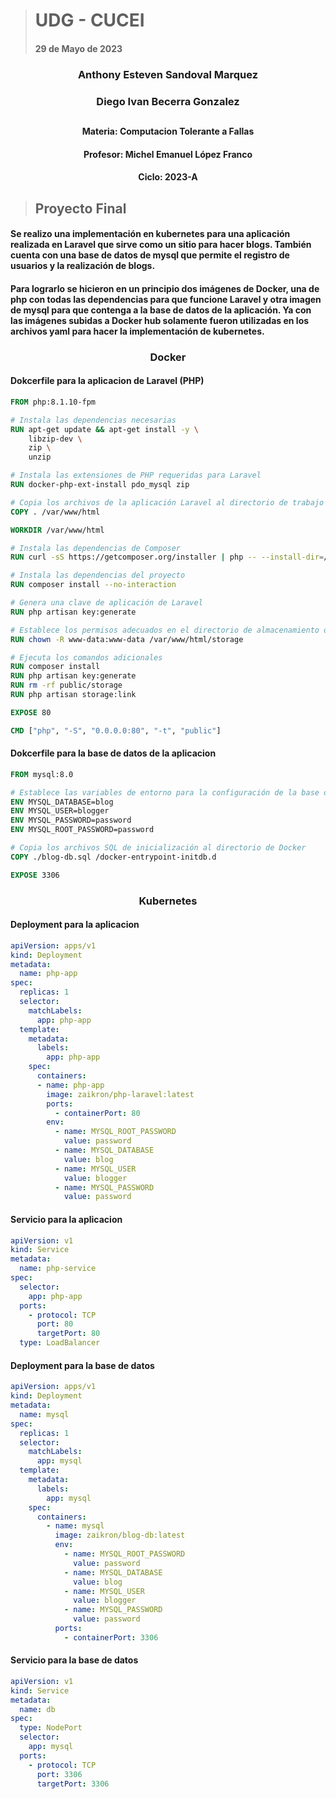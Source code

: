 > # UDG - CUCEI 
> #### 29 de Mayo de 2023
### <p align="center"> Anthony Esteven Sandoval Marquez</p>
### <p align="center"> Diego Ivan Becerra Gonzalez</p>
##
#### <p align="center"> Materia: Computacion Tolerante a Fallas </p>
#### <p align="center"> Profesor: Michel Emanuel López Franco </p>
#### <p align="center"> Ciclo: 2023-A </p>

> ## Proyecto Final
#### Se realizo una implementación en kubernetes para una aplicación realizada en Laravel que sirve como un sitio para hacer blogs. También cuenta con una base de datos de mysql que permite el registro de usuarios y la realización de blogs.
#### Para lograrlo se hicieron en un principio dos imágenes de Docker, una de php con todas las dependencias para que funcione Laravel y otra imagen de mysql para que contenga a la base de datos de la aplicación. Ya con las imágenes subidas a Docker hub solamente fueron utilizadas en los archivos yaml para hacer la implementación de kubernetes.


### <p align="center"> Docker</p>
#### Dokcerfile para la aplicacion de Laravel (PHP)
```dockerfile
FROM php:8.1.10-fpm

# Instala las dependencias necesarias
RUN apt-get update && apt-get install -y \
    libzip-dev \
    zip \
    unzip

# Instala las extensiones de PHP requeridas para Laravel
RUN docker-php-ext-install pdo_mysql zip

# Copia los archivos de la aplicación Laravel al directorio de trabajo
COPY . /var/www/html

WORKDIR /var/www/html

# Instala las dependencias de Composer
RUN curl -sS https://getcomposer.org/installer | php -- --install-dir=/usr/local/bin --filename=composer

# Instala las dependencias del proyecto
RUN composer install --no-interaction

# Genera una clave de aplicación de Laravel
RUN php artisan key:generate

# Establece los permisos adecuados en el directorio de almacenamiento de Laravel
RUN chown -R www-data:www-data /var/www/html/storage

# Ejecuta los comandos adicionales
RUN composer install
RUN php artisan key:generate
RUN rm -rf public/storage
RUN php artisan storage:link

EXPOSE 80

CMD ["php", "-S", "0.0.0.0:80", "-t", "public"]
```

#### Dokcerfile para la base de datos de la aplicacion
```dockerfile
FROM mysql:8.0

# Establece las variables de entorno para la configuración de la base de datos
ENV MYSQL_DATABASE=blog
ENV MYSQL_USER=blogger
ENV MYSQL_PASSWORD=password
ENV MYSQL_ROOT_PASSWORD=password

# Copia los archivos SQL de inicialización al directorio de Docker
COPY ./blog-db.sql /docker-entrypoint-initdb.d

EXPOSE 3306
```

### <p align="center"> Kubernetes</p>

#### Deployment para la aplicacion
```yaml
apiVersion: apps/v1
kind: Deployment
metadata:
  name: php-app
spec:
  replicas: 1
  selector:
    matchLabels:
      app: php-app
  template:
    metadata:
      labels:
        app: php-app
    spec:
      containers:
      - name: php-app
        image: zaikron/php-laravel:latest
        ports:
          - containerPort: 80
        env:
          - name: MYSQL_ROOT_PASSWORD
            value: password
          - name: MYSQL_DATABASE
            value: blog
          - name: MYSQL_USER
            value: blogger
          - name: MYSQL_PASSWORD
            value: password
```

#### Servicio para la aplicacion
```yaml
apiVersion: v1
kind: Service
metadata:
  name: php-service
spec:
  selector:
    app: php-app
  ports:
    - protocol: TCP
      port: 80
      targetPort: 80
  type: LoadBalancer
```

#### Deployment para la base de datos
```yaml
apiVersion: apps/v1
kind: Deployment
metadata:
  name: mysql
spec:
  replicas: 1
  selector:
    matchLabels:
      app: mysql
  template:
    metadata:
      labels:
        app: mysql
    spec:
      containers:
        - name: mysql
          image: zaikron/blog-db:latest
          env:
            - name: MYSQL_ROOT_PASSWORD
              value: password
            - name: MYSQL_DATABASE
              value: blog
            - name: MYSQL_USER
              value: blogger
            - name: MYSQL_PASSWORD
              value: password
          ports:
            - containerPort: 3306
```

#### Servicio para la base de datos
```yaml
apiVersion: v1
kind: Service
metadata:
  name: db
spec:
  type: NodePort
  selector:
    app: mysql
  ports:
    - protocol: TCP
      port: 3306
      targetPort: 3306
```
